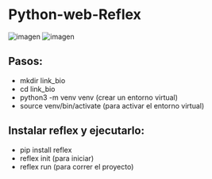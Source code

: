 # Python-web-Reflex
![imagen](https://github.com/Natashalopez05/Python-web-Reflex/assets/94565755/593abb97-d649-46aa-af87-5c983f82136e)
![imagen](https://github.com/Natashalopez05/Python-web-Reflex/assets/94565755/e832ea7b-5caa-4128-8f01-a0d1618e773e)



## Pasos:
* mkdir link_bio
* cd link_bio
* python3 -m venv venv (crear un entorno virtual)
* source venv/bin/activate (para activar el entorno virtual)

## Instalar reflex y ejecutarlo:
* pip install reflex
* reflex init (para iniciar)
* reflex run (para correr el proyecto)

